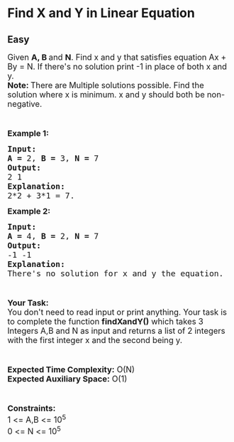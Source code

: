 # Find X and Y in Linear Equation
## Easy
<div class="problems_problem_content__Xm_eO"><p><span style="font-size:18px">Given <strong>A, B </strong>and <strong>N</strong>. Find x and y that satisfies equation Ax + By = N. If there's no solution print -1 in place of both x and y.<strong> </strong><br>
<strong>Note: </strong>There are Multiple solutions possible. Find the solution where x is minimum. x and y should both be non-negative.</span></p>

<p>&nbsp;</p>

<p><span style="font-size:18px"><strong>Example 1:</strong></span></p>

<pre><span style="font-size:18px"><strong>Input:</strong></span>
<span style="font-size:18px"><strong>A =</strong> 2, <strong>B = </strong>3, <strong>N = </strong>7</span>
<span style="font-size:18px"><strong>Output:</strong></span>
<span style="font-size:18px">2 1</span>
<span style="font-size:18px"><strong>Explanation:</strong></span>
<span style="font-size:18px">2*2 + 3*1 = 7.</span></pre>

<p><span style="font-size:18px"><strong>Example 2:</strong></span></p>

<pre><span style="font-size:18px"><strong>Input:</strong></span>
<span style="font-size:18px"><strong>A =</strong> 4, <strong>B = </strong>2, <strong>N = </strong>7</span>
<span style="font-size:18px"><strong>Output:</strong></span>
<span style="font-size:18px">-1 -1</span>
<span style="font-size:18px"><strong>Explanation:</strong></span>
<span style="font-size:18px">There's no solution for x and y the equation.</span></pre>

<p>&nbsp;</p>

<p><span style="font-size:18px"><strong>Your Task:</strong><br>
You don't need to read input or print anything. Your task is to complete the function <strong>findXandY()</strong> which takes 3 Integers A,B and N as input and returns a list of 2 integers with the first integer x and the second being y.</span></p>

<p>&nbsp;</p>

<p><span style="font-size:18px"><strong>Expected Time Complexity:</strong> O(N)<br>
<strong>Expected Auxiliary Space:</strong> O(1)</span></p>

<p>&nbsp;</p>

<p><span style="font-size:18px"><strong>Constraints:</strong></span><br>
<span style="font-size:18px">1 &lt;= A,B &lt;= 10<sup>5</sup><br>
0 &lt;= N &lt;= 10<sup>5</sup></span></p>
</div>